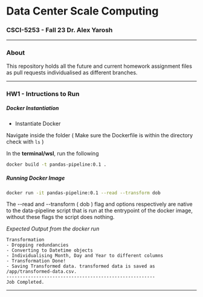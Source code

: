# Data Center Scale Computing

### CSCI-5253 - Fall 23 Dr. Alex Yarosh

---

### About 

This repository holds all the future and current homework assignment files as pull requests individualised as different branches.

---

### HW1 - Intructions to Run 

##### Docker Instantiation

* Instantiate Docker

Navigate inside the folder ( Make sure the Dockerfile is within the directory check with `ls` )

In the **terminal/wsl**, run the following

```bash
docker build -t pandas-pipeline:0.1 .
```

##### Running Docker Image

```bash
docker run -it pandas-pipeline:0.1 --read --transform dob
```

The --read and --transform ( dob ) flag and options respectively are native to the data-pipeline script that is run at the entrypoint of the docker image, without these flags the script does nothing. 

*Expected Output from the docker run*

```shell
Transformation
- Dropping redundancies
- Converting to Datetime objects
- Individualising Month, Day and Year to different columns
- Transformation Done!
- Saving Transformed data. transformed data is saved as /app/transformed-data.csv.
-------------------------------------------------------
Job Completed.

```



---



